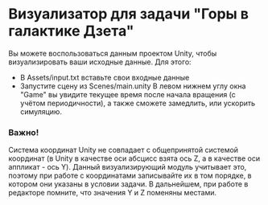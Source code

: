 # Визуализатор для задачи "Горы в галактике Дзета"
Вы можете воспользоваться данным проектом Unity, чтобы визуализировать ваши исходные данные. Для этого:
  - В Assets/input.txt вставьте свои входные данные
  - Запустите сцену из Scenes/main.unity
В левом нижнем углу окна "Game" вы увидите текущее время после начала вращения (с учётом периодичности), а также сможете замедлить, или ускорить симуляцию.

### Важно!
Система координат Unity не совпадает с общепринятой системой координат (в Unity в качестве оси абсцисс взята ось Z, а в качестве оси аппликат - ось Y). Данный визуализирующий модуль учитывает это, поэтому при работе с координатами записывайте их в том порядке, в котором они указаны в условии задачи. В дальнейшем, при работе в редакторе помните, что значения Y и Z поменяны местами.
